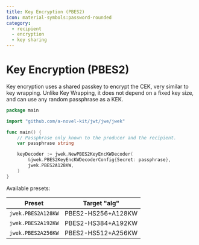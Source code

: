 ```yaml
---
title: Key Encryption (PBES2)
icon: material-symbols:password-rounded
category:
  - recipient
  - encryption
  - key sharing
---
```


# Key Encryption (PBES2)

Key encryption uses a shared passkey to encrypt the CEK, very similar to key wrapping. Unlike Key Wrapping, it does
not depend on a fixed key size, and can use any random passphrase as a KEK.

```go
package main

import "github.com/a-novel-kit/jwt/jwe/jwek"

func main() {
	// Passphrase only known to the producer and the recipient.
	var passphrase string

	keyDecoder := jwek.NewPBES2KeyEncKWDecoder(
		&jwek.PBES2KeyEncKWDecoderConfig{Secret: passphrase},
		jwek.PBES2A128KW,
	)
}
```

Available presets:

| Preset             | Target "alg"       |
|--------------------|--------------------|
| `jwek.PBES2A128KW` | PBES2-HS256+A128KW |
| `jwek.PBES2A192KW` | PBES2-HS384+A192KW |
| `jwek.PBES2A256KW` | PBES2-HS512+A256KW |
